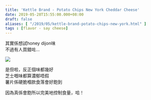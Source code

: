 ```yaml
---
title: 'Kettle Brand - Potato Chips New York Cheddar Cheese'
date: 2019-05-28T15:55:00.000+08:00
draft: false
aliases: [ "/2019/05/kettle-brand-potato-chips-new-york.html" ]
tags : [flavor - say cheese]
---
```


其實係想試honey dijon味  
不過有人買錯咗…  

![](/images/kettlecheddar.jpg)

是但啦，反正個味都幾好  
芝士嘅味都算濃郁唔假  
薯片係硬脆嗰款食落會好飽到  
  
因為真係會飽所以完美地控制食量，哈！